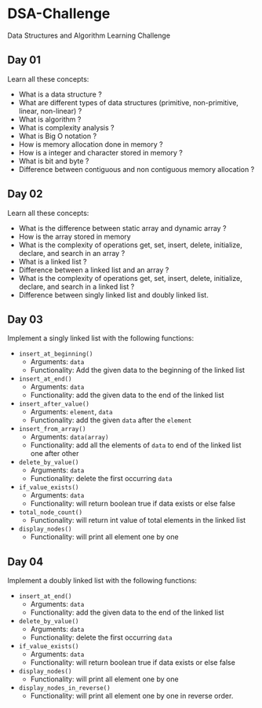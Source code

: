 # DSA-Challenge
Data Structures and Algorithm Learning Challenge

## Day 01

Learn all these concepts:

* What is a data structure ?
* What are different types of data structures (primitive, non-primitive, linear, non-linear) ?
* What is algorithm ?
* What is complexity analysis ?
* What is Big O notation ?
* How is memory allocation done in memory ?
* How is a integer and character stored in memory ?
* What is bit and byte ?
* Difference between contiguous and non contiguous memory allocation ?

## Day 02

Learn all these concepts:

* What is the difference between static array and dynamic array ?
* How is the array stored in memory
* What is the complexity of operations get, set, insert, delete, initialize, declare, and search in an array ?
* What is a linked list ?
* Difference between a linked list and an array ?
* What is the complexity of operations get, set, insert, delete, initialize, declare, and search in a linked list ?
* Difference between singly linked list and doubly linked list.

## Day 03

Implement a singly linked list with the following functions:

* `insert_at_beginning()`
  - Arguments: `data`
  - Functionality: Add the given data to the beginning of the linked list
* `insert_at_end()`
  - Arguments: `data`
  - Functionality: add the given data to the end of the linked list
* `insert_after_value()`
  - Arguments: `element`, `data`
  - Functionality: add the given `data` after the `element`
* `insert_from_array()`
  - Arguments: `data(array)`
  - Functionality: add all the elements of `data` to end of the linked list one after other
* `delete_by_value()`
  - Arguments: `data`
  - Functionality: delete the first occurring `data`
* `if_value_exists()`
  - Arguments: `data`
  - Functionality: will return boolean true if data exists or else false
* `total_node_count()`
  - Functionality: will return int value of total elements in the linked list
* `display_nodes()`
  - Functionality: will print all element one by one

## Day 04

Implement a doubly linked list with the following functions:

* `insert_at_end()`
  - Arguments: `data`
  - Functionality: add the given data to the end of the linked list
* `delete_by_value()`
  - Arguments: `data`
  - Functionality: delete the first occurring `data`
* `if_value_exists()`
  - Arguments: `data`
  - Functionality: will return boolean true if data exists or else false
* `display_nodes()`
  - Functionality: will print all element one by one
* `display_nodes_in_reverse()`
  - Functionality: will print all element one by one in reverse order.

